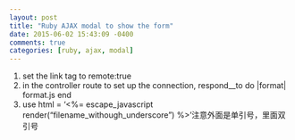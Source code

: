 ```yaml
---
layout: post
title: "Ruby AJAX modal to show the form"
date: 2015-06-02 15:43:09 -0400
comments: true
categories: [ruby, ajax, modal]
---
```


1. set the link tag to remote:true  
2. in the controller route to set up the connection, respond__to do |format| format.js end  
3. use html = ‘<%= escape_javascript render(“filename_withough_underscore”) %>’注意外面是单引号，里面双引号  



